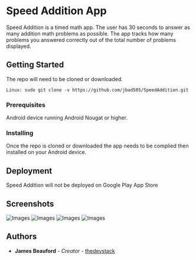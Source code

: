 # Speed Addition App

Speed Addition is a timed math app. The user has 30 seconds to answer as many addition math problems as possible. The app tracks how many problems you answered correctly out of the total number of problems displayed.

## Getting Started

The repo will need to be cloned or downloaded.

```
Linux: sudo git clone -v https://github.com/jbad505/SpeedAddition.git
```

### Prerequisites

Android device running Android Nougat or higher.

### Installing

Once the repo is cloned or downloaded the app needs to be complied then installed on your Android device.

## Deployment

Speed Addition will not be deployed on Google Play App Store

## Screenshots
 
 ![Images](../master/screenshots/sa1.resized.jpg) 
 ![Images](../master/screenshots/sa2.resized.jpg)
 ![Images](../master/screenshots/sa3.resized.jpg)
 ![Images](../master/screenshots/sa4.resized.jpg)

## Authors

* **James Beauford** - *Creator* - [thedevstack](https://www.thedevstack.com)
